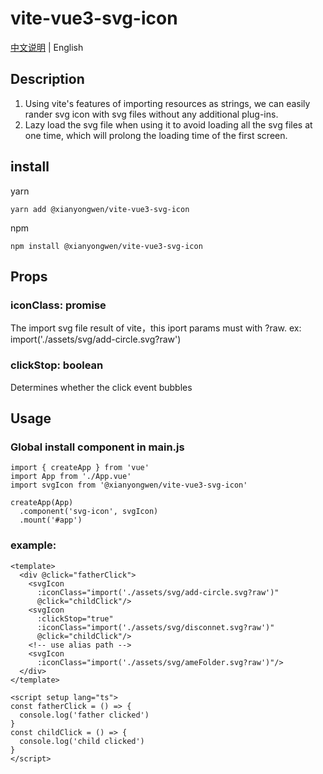 # vite-vue3-svg-icon
[中文说明](https://github.com/xianyongwen/vite-vue3-svg-icon/blob/master/README-zh.md) | English

## Description
1. Using vite's features of importing resources as strings, we can easily rander svg icon with svg files without any additional plug-ins.
2. Lazy load the svg file when using it to avoid loading all the svg files at one time, which will prolong the loading time of the first screen.

## install
yarn
```
yarn add @xianyongwen/vite-vue3-svg-icon
```
npm
```
npm install @xianyongwen/vite-vue3-svg-icon
```
## Props
### iconClass: promise
The import svg file result of vite，this iport params must with ?raw. ex: import('./assets/svg/add-circle.svg?raw')
### clickStop: boolean  
Determines whether the click event bubbles
## Usage
### Global install component in main.js
```
import { createApp } from 'vue'
import App from './App.vue'
import svgIcon from '@xianyongwen/vite-vue3-svg-icon'

createApp(App)
  .component('svg-icon', svgIcon)
  .mount('#app')
```
### example:
```
<template>
  <div @click="fatherClick">
    <svgIcon
      :iconClass="import('./assets/svg/add-circle.svg?raw')"
      @click="childClick"/>
    <svgIcon
      :clickStop="true"
      :iconClass="import('./assets/svg/disconnet.svg?raw')"
      @click="childClick"/>
    <!-- use alias path -->
    <svgIcon
      :iconClass="import('./assets/svg/ameFolder.svg?raw')"/>
  </div>
</template>

<script setup lang="ts">
const fatherClick = () => {
  console.log('father clicked')
}
const childClick = () => {
  console.log('child clicked')
}
</script>
```